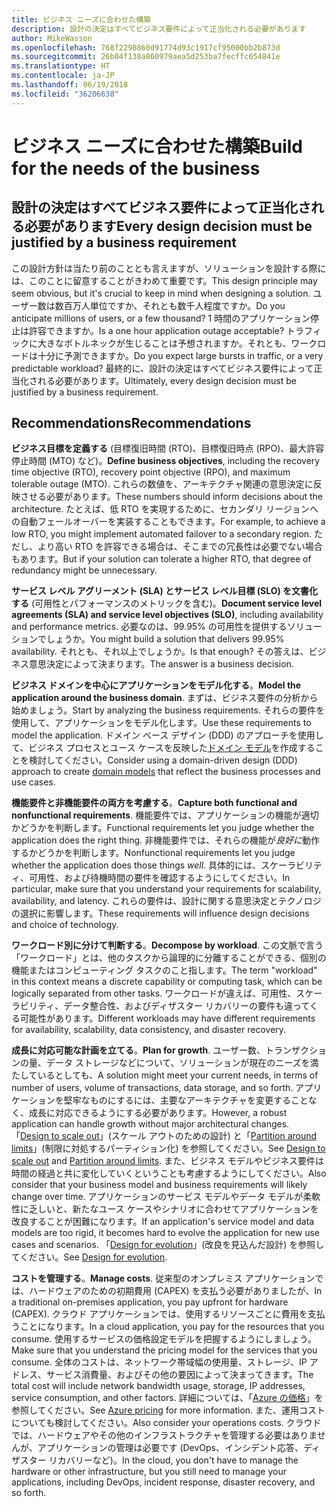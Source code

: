 ```yaml
---
title: ビジネス ニーズに合わせた構築
description: 設計の決定はすべてビジネス要件によって正当化される必要があります
author: MikeWasson
ms.openlocfilehash: 768f2298860d91774d93c1917cf95000bb2b873d
ms.sourcegitcommit: 26b04f138a860979aea5d253ba7fecffc654841e
ms.translationtype: HT
ms.contentlocale: ja-JP
ms.lasthandoff: 06/19/2018
ms.locfileid: "36206638"
---
```

# <a name="build-for-the-needs-of-the-business"></a><span data-ttu-id="cf8c1-103">ビジネス ニーズに合わせた構築</span><span class="sxs-lookup"><span data-stu-id="cf8c1-103">Build for the needs of the business</span></span>

## <a name="every-design-decision-must-be-justified-by-a-business-requirement"></a><span data-ttu-id="cf8c1-104">設計の決定はすべてビジネス要件によって正当化される必要があります</span><span class="sxs-lookup"><span data-stu-id="cf8c1-104">Every design decision must be justified by a business requirement</span></span>

<span data-ttu-id="cf8c1-105">この設計方針は当たり前のこととも言えますが、ソリューションを設計する際には、このことに留意することがきわめて重要です。</span><span class="sxs-lookup"><span data-stu-id="cf8c1-105">This design principle may seem obvious, but it's crucial to keep in mind when designing a solution.</span></span> <span data-ttu-id="cf8c1-106">ユーザー数は数百万人単位ですか、それとも数千人程度ですか。</span><span class="sxs-lookup"><span data-stu-id="cf8c1-106">Do you anticipate millions of users, or a few thousand?</span></span> <span data-ttu-id="cf8c1-107">1 時間のアプリケーション停止は許容できますか。</span><span class="sxs-lookup"><span data-stu-id="cf8c1-107">Is a one hour application outage acceptable?</span></span> <span data-ttu-id="cf8c1-108">トラフィックに大きなボトルネックが生じることは予想されますか。それとも、ワークロードは十分に予測できますか。</span><span class="sxs-lookup"><span data-stu-id="cf8c1-108">Do you expect large bursts in traffic, or a very predictable workload?</span></span> <span data-ttu-id="cf8c1-109">最終的に、設計の決定はすべてビジネス要件によって正当化される必要があります。</span><span class="sxs-lookup"><span data-stu-id="cf8c1-109">Ultimately, every design decision must be justified by a business requirement.</span></span> 

## <a name="recommendations"></a><span data-ttu-id="cf8c1-110">Recommendations</span><span class="sxs-lookup"><span data-stu-id="cf8c1-110">Recommendations</span></span>

<span data-ttu-id="cf8c1-111">**ビジネス目標を定義する** (目標復旧時間 (RTO)、目標復旧時点 (RPO)、最大許容停止時間 (MTO) など)。</span><span class="sxs-lookup"><span data-stu-id="cf8c1-111">**Define business objectives**, including the recovery time objective (RTO), recovery point objective (RPO), and maximum tolerable outage (MTO).</span></span> <span data-ttu-id="cf8c1-112">これらの数値を、アーキテクチャ関連の意思決定に反映させる必要があります。</span><span class="sxs-lookup"><span data-stu-id="cf8c1-112">These numbers should inform decisions about the architecture.</span></span> <span data-ttu-id="cf8c1-113">たとえば、低 RTO を実現するために、セカンダリ リージョンへの自動フェールオーバーを実装することもできます。</span><span class="sxs-lookup"><span data-stu-id="cf8c1-113">For example, to achieve a low RTO, you might implement automated failover to a secondary region.</span></span> <span data-ttu-id="cf8c1-114">ただし、より高い RTO を許容できる場合は、そこまでの冗長性は必要でない場合もあります。</span><span class="sxs-lookup"><span data-stu-id="cf8c1-114">But if your solution can tolerate a higher RTO, that degree of redundancy might be unnecessary.</span></span>

<span data-ttu-id="cf8c1-115">**サービス レベル アグリーメント (SLA) とサービス レベル目標 (SLO) を文書化する** (可用性とパフォーマンスのメトリックを含む)。</span><span class="sxs-lookup"><span data-stu-id="cf8c1-115">**Document service level agreements (SLA) and service level objectives (SLO)**, including availability and performance metrics.</span></span> <span data-ttu-id="cf8c1-116">必要なのは、99.95% の可用性を提供するソリューションでしょうか。</span><span class="sxs-lookup"><span data-stu-id="cf8c1-116">You might build a solution that delivers 99.95% availability.</span></span> <span data-ttu-id="cf8c1-117">それとも、それ以上でしょうか。</span><span class="sxs-lookup"><span data-stu-id="cf8c1-117">Is that enough?</span></span> <span data-ttu-id="cf8c1-118">その答えは、ビジネス意思決定によって決まります。</span><span class="sxs-lookup"><span data-stu-id="cf8c1-118">The answer is a business decision.</span></span> 

<span data-ttu-id="cf8c1-119">**ビジネス ドメインを中心にアプリケーションをモデル化する**。</span><span class="sxs-lookup"><span data-stu-id="cf8c1-119">**Model the application around the business domain**.</span></span> <span data-ttu-id="cf8c1-120">まずは、ビジネス要件の分析から始めましょう。</span><span class="sxs-lookup"><span data-stu-id="cf8c1-120">Start by analyzing the business requirements.</span></span> <span data-ttu-id="cf8c1-121">それらの要件を使用して、アプリケーションをモデル化します。</span><span class="sxs-lookup"><span data-stu-id="cf8c1-121">Use these requirements to model the application.</span></span> <span data-ttu-id="cf8c1-122">ドメイン ベース デザイン (DDD) のアプローチを使用して、ビジネス プロセスとユース ケースを反映した[ドメイン モデル][domain-model]を作成することを検討してください。</span><span class="sxs-lookup"><span data-stu-id="cf8c1-122">Consider using a domain-driven design (DDD) approach to create [domain models][domain-model] that reflect the business processes and use cases.</span></span> 

<span data-ttu-id="cf8c1-123">**機能要件と非機能要件の両方を考慮する**。</span><span class="sxs-lookup"><span data-stu-id="cf8c1-123">**Capture both functional and nonfunctional requirements**.</span></span> <span data-ttu-id="cf8c1-124">機能要件では、アプリケーションの機能が適切かどうかを判断します。</span><span class="sxs-lookup"><span data-stu-id="cf8c1-124">Functional requirements let you judge whether the application does the right thing.</span></span> <span data-ttu-id="cf8c1-125">非機能要件では、それらの機能が*良好に*動作するかどうかを判断します。</span><span class="sxs-lookup"><span data-stu-id="cf8c1-125">Nonfunctional requirements let you judge whether the application does those things *well*.</span></span> <span data-ttu-id="cf8c1-126">具体的には、スケーラビリティ、可用性、および待機時間の要件を確認するようにしてください。</span><span class="sxs-lookup"><span data-stu-id="cf8c1-126">In particular, make sure that you understand your requirements for scalability, availability, and latency.</span></span> <span data-ttu-id="cf8c1-127">これらの要件は、設計に関する意思決定とテクノロジの選択に影響します。</span><span class="sxs-lookup"><span data-stu-id="cf8c1-127">These requirements will influence design decisions and choice of technology.</span></span>

<span data-ttu-id="cf8c1-128">**ワークロード別に分けて判断する**。</span><span class="sxs-lookup"><span data-stu-id="cf8c1-128">**Decompose by workload**.</span></span> <span data-ttu-id="cf8c1-129">この文脈で言う「ワークロード」とは、他のタスクから論理的に分離することができる、個別の機能またはコンピューティング タスクのこと指します。</span><span class="sxs-lookup"><span data-stu-id="cf8c1-129">The term "workload" in this context means a discrete capability or computing task, which can be logically separated from other tasks.</span></span> <span data-ttu-id="cf8c1-130">ワークロードが違えば、可用性、スケーラビリティ、データ整合性、およびディザスター リカバリーの要件も違ってくる可能性があります。</span><span class="sxs-lookup"><span data-stu-id="cf8c1-130">Different workloads may have different requirements for availability, scalability, data consistency, and disaster recovery.</span></span> 

<span data-ttu-id="cf8c1-131">**成長に対応可能な計画を立てる**。</span><span class="sxs-lookup"><span data-stu-id="cf8c1-131">**Plan for growth**.</span></span> <span data-ttu-id="cf8c1-132">ユーザー数、トランザクションの量、データ ストレージなどについて、ソリューションが現在のニーズを満たしているとしても、</span><span class="sxs-lookup"><span data-stu-id="cf8c1-132">A solution might meet your current needs, in terms of number of users, volume of transactions, data storage, and so forth.</span></span> <span data-ttu-id="cf8c1-133">アプリケーションを堅牢なものにするには、主要なアーキテクチャを変更することなく、成長に対応できるようにする必要があります。</span><span class="sxs-lookup"><span data-stu-id="cf8c1-133">However, a robust application can handle growth without major architectural changes.</span></span> <span data-ttu-id="cf8c1-134">「[Design to scale out](scale-out.md)」(スケール アウトのための設計) と「[Partition around limits](partition.md)」(制限に対処するパーティション化) を参照してください。</span><span class="sxs-lookup"><span data-stu-id="cf8c1-134">See [Design to scale out](scale-out.md) and [Partition around limits](partition.md).</span></span> <span data-ttu-id="cf8c1-135">また、ビジネス モデルやビジネス要件は時間の経過と共に変化していくということも考慮するようにしてください。</span><span class="sxs-lookup"><span data-stu-id="cf8c1-135">Also consider that your business model and business requirements will likely change over time.</span></span> <span data-ttu-id="cf8c1-136">アプリケーションのサービス モデルやデータ モデルが柔軟性に乏しいと、新たなユース ケースやシナリオに合わせてアプリケーションを改良することが困難になります。</span><span class="sxs-lookup"><span data-stu-id="cf8c1-136">If an application's service model and data models are too rigid, it becomes hard to evolve the application for new use cases and scenarios.</span></span> <span data-ttu-id="cf8c1-137">「[Design for evolution](design-for-evolution.md)」(改良を見込んだ設計) を参照してください。</span><span class="sxs-lookup"><span data-stu-id="cf8c1-137">See [Design for evolution](design-for-evolution.md).</span></span>

<span data-ttu-id="cf8c1-138">**コストを管理する**。</span><span class="sxs-lookup"><span data-stu-id="cf8c1-138">**Manage costs**.</span></span> <span data-ttu-id="cf8c1-139">従来型のオンプレミス アプリケーションでは、ハードウェアのための初期費用 (CAPEX) を支払う必要がありましたが、</span><span class="sxs-lookup"><span data-stu-id="cf8c1-139">In a traditional on-premises application, you pay upfront for hardware (CAPEX).</span></span> <span data-ttu-id="cf8c1-140">クラウド アプリケーションでは、使用するリソースごとに費用を支払うことになります。</span><span class="sxs-lookup"><span data-stu-id="cf8c1-140">In a cloud application, you pay for the resources that you consume.</span></span> <span data-ttu-id="cf8c1-141">使用するサービスの価格設定モデルを把握するようにしましょう。</span><span class="sxs-lookup"><span data-stu-id="cf8c1-141">Make sure that you understand the pricing model for the services that you consume.</span></span> <span data-ttu-id="cf8c1-142">全体のコストは、ネットワーク帯域幅の使用量、ストレージ、IP アドレス、サービス消費量、およびその他の要因によって決まってきます。</span><span class="sxs-lookup"><span data-stu-id="cf8c1-142">The total cost will include network bandwidth usage, storage, IP addresses, service consumption, and other factors.</span></span> <span data-ttu-id="cf8c1-143">詳細については、「[Azure の価格][pricing]」を参照してください。</span><span class="sxs-lookup"><span data-stu-id="cf8c1-143">See [Azure pricing][pricing] for more information.</span></span> <span data-ttu-id="cf8c1-144">また、運用コストについても検討してください。</span><span class="sxs-lookup"><span data-stu-id="cf8c1-144">Also consider your operations costs.</span></span> <span data-ttu-id="cf8c1-145">クラウドでは、ハードウェアやその他のインフラストラクチャを管理する必要はありませんが、アプリケーションの管理は必要です (DevOps、インシデント応答、ディザスター リカバリーなど)。</span><span class="sxs-lookup"><span data-stu-id="cf8c1-145">In the cloud, you don't have to manage the hardware or other infrastructure, but you still need to manage your applications, including DevOps, incident response, disaster recovery, and so forth.</span></span> 

[domain-model]: https://martinfowler.com/eaaCatalog/domainModel.html
[pricing]: https://azure.microsoft.com/pricing/
